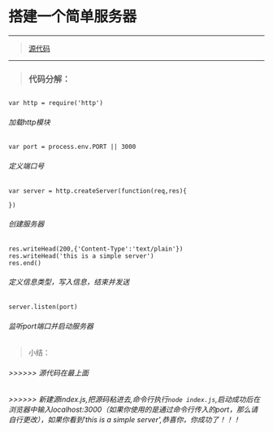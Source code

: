 # 搭建一个简单服务器
---

> [源代码](source/simple_server.js)

---
> ### 代码分解：



##
	var http = require('http')
    
###### 加载http模块




##
	var port = process.env.PORT || 3000


###### 定义端口号




##

	var server = http.createServer(function(req,res){
		
	})
###### 创建服务器




##
	res.writeHead(200,{'Content-Type':'text/plain'})
	res.writeHead('this is a simple server')
	res.end()
###### 定义信息类型，写入信息，结束并发送




##
	server.listen(port)
###### 监听port端口并启动服务器



##
> 小结：
###### >>>>>> 源代码在最上面
###### >>>>>> 新建源index.js,把源码粘进去,命令行执行`node index.js`,启动成功后在浏览器中输入localhost:3000（如果你使用的是通过命令行传入的port，那么请自行更改），如果你看到'this is a simple server',恭喜你，你成功了！！！
	